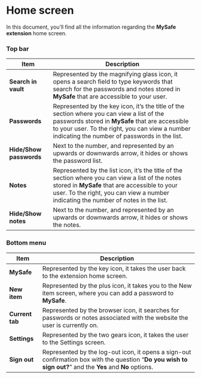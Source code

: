 # Home screen

In this document, you’ll find all the information regarding the **MySafe extension** home screen.

### Top bar

| Item| Description|
|-------|--------|
| **Search in vault**| Represented by the magnifying glass icon, it opens a search field to type keywords that search for the passwords and notes stored in **MySafe** that are accessible to your user. |
| **Passwords**| Represented by the key icon, it’s the title of the section where you can view a list of the passwords stored in **MySafe** that are accessible to your user. To the right, you can view a number indicating the number of passwords in the list. |
| **Hide/Show passwords** | Next to the number, and represented by an upwards or downwards arrow, it hides or shows the password list.|
| **Notes**             | Represented by the list icon, it’s the title of the section where you can view a list of the notes stored in **MySafe** that are accessible to your user. To the right, you can view a number indicating the number of notes in the list. |
| **Hide/Show notes**   | Next to the number, and represented by an upwards or downwards arrow, it hides or shows the notes.                               |

### Bottom menu

| Item| Description|
|-------|-------|
| **MySafe**| Represented by the key icon, it takes the user back to the extension home screen.|
| **New item**| Represented by the plus icon, it takes you to the New item screen, where you can add a password to **MySafe**.|
| **Current tab** | Represented by the browser icon, it searches for passwords or notes associated with the website the user is currently on.|
| **Settings**| Represented by the two gears icon, it takes the user to the Settings screen.|
| **Sign out**| Represented by the log-out icon, it opens a sign-out confirmation box with the question “**Do you wish to sign out?**” and the **Yes** and **No** options. |

